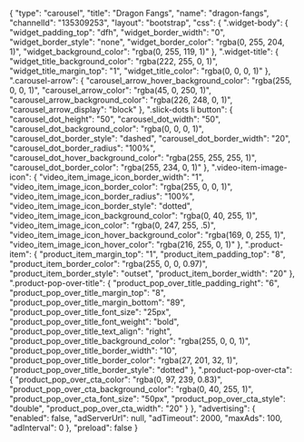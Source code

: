 {
    "type": "carousel",
    "title": "Dragon Fangs",
    "name": "dragon-fangs",
    "channelId": "135309253",
    "layout": "bootstrap",
    "css": {
        ".widget-body": {
            "widget_padding_top": "dfh",
            "widget_border_width": "0",
            "widget_border_style": "none",
            "widget_border_color": "rgba(0, 255, 204, 1)",
            "widget_background_color": "rgba(0, 255, 119, 1)"
        },
        ".widget-title": {
            "widget_title_background_color": "rgba(222, 255, 0, 1)",
            "widget_title_margin_top": "1",
            "widget_title_color": "rgba(0, 0, 0, 1)"
        },
        ".carousel-arrow": {
            "carousel_arrow_hover_background_color": "rgba(255, 0, 0, 1)",
            "carousel_arrow_color": "rgba(45, 0, 250, 1)",
            "carousel_arrow_background_color": "rgba(226, 248, 0, 1)",
            "carousel_arrow_display": "block"
        },
        ".slick-dots li button": {
            "carousel_dot_height": "50",
            "carousel_dot_width": "50",
            "carousel_dot_background_color": "rgba(0, 0, 0, 1)",
            "carousel_dot_border_style": "dashed",
            "carousel_dot_border_width": "20",
            "carousel_dot_border_radius": "100%",
            "carousel_dot_hover_background_color": "rgba(255, 255, 255, 1)",
            "carousel_dot_border_color": "rgba(255, 234, 0, 1)"
        },
        ".video-item-image-icon": {
            "video_item_image_icon_border_width": "1",
            "video_item_image_icon_border_color": "rgba(255, 0, 0, 1)",
            "video_item_image_icon_border_radius": "100%",
            "video_item_image_icon_border_style": "dotted",
            "video_item_image_icon_background_color": "rgba(0, 40, 255, 1)",
            "video_item_image_icon_color": "rgba(0, 247, 255, .5)",
            "video_item_image_icon_hover_background_color": "rgba(169, 0, 255, 1)",
            "video_item_image_icon_hover_color": "rgba(216, 255, 0, 1)"
        },
        ".product-item": {
            "product_item_margin_top": "1",
            "product_item_padding_top": "8",
            "product_item_border_color": "rgba(255, 0, 0, 0.97)",
            "product_item_border_style": "outset",
            "product_item_border_width": "20"
        },
        ".product-pop-over-title": {
            "product_pop_over_title_padding_right": "6",
            "product_pop_over_title_margin_top": "8",
            "product_pop_over_title_margin_bottom": "89",
            "product_pop_over_title_font_size": "25px",
            "product_pop_over_title_font_weight": "bold",
            "product_pop_over_title_text_align": "right",
            "product_pop_over_title_background_color": "rgba(255, 0, 0, 1)",
            "product_pop_over_title_border_width": "10",
            "product_pop_over_title_border_color": "rgba(27, 201, 32, 1)",
            "product_pop_over_title_border_style": "dotted"
        },
        ".product-pop-over-cta": {
            "product_pop_over_cta_color": "rgba(0, 97, 239, 0.83)",
            "product_pop_over_cta_background_color": "rgba(0, 40, 255, 1)",
            "product_pop_over_cta_font_size": "50px",
            "product_pop_over_cta_style": "double",
            "product_pop_over_cta_width": "20"
        }
    },
    "advertising": {
        "enabled": false,
        "adServerUrl": null,
        "adTimeout": 2000,
        "maxAds": 100,
        "adInterval": 0
    },
    "preload": false
}